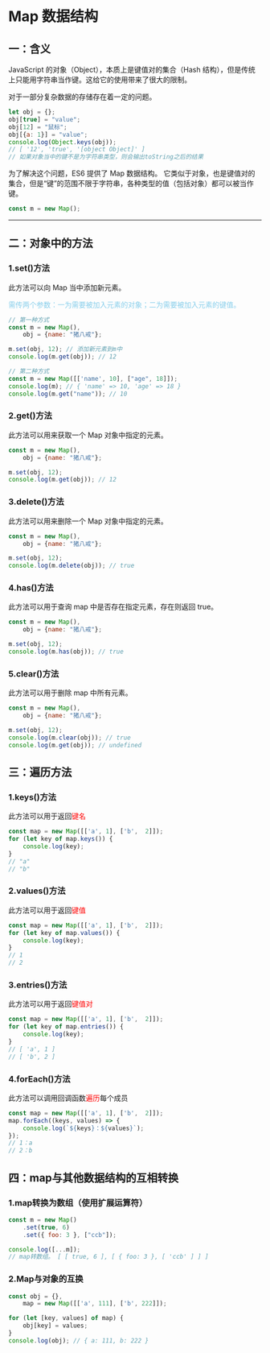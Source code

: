 # Map 数据结构
## 一：含义
JavaScript 的对象（Object），本质上是键值对的集合（Hash 结构），但是传统上只能用字符串当作键。这给它的使用带来了很大的限制。

对于一部分复杂数据的存储存在着一定的问题。
```javascript
let obj = {};
obj[true] = "value";
obj[12] = "鼠标";
obj[{a: 1}] = "value";
console.log(Object.keys(obj));
// [ '12', 'true', '[object Object]' ]
// 如果对象当中的键不是为字符串类型，则会输出toString之后的结果
```

为了解决这个问题，ES6 提供了 Map 数据结构。
它类似于对象，也是键值对的集合，但是“键”的范围不限于字符串，各种类型的值（包括对象）都可以被当作键。
```javascript
const m = new Map();
```

---
## 二：对象中的方法
### **1.set()方法**
此方法可以向 Map 当中添加新元素。

<font color=skyblue>需传两个参数：一为需要被加入元素的对象；二为需要被加入元素的键值。</font>

```javascript
// 第一种方式
const m = new Map(),
    obj = {name: "猪八戒"};

m.set(obj, 12); // 添加新元素到m中
console.log(m.get(obj)); // 12

// 第二种方式
const m = new Map([['name', 10], ["age", 18]]);
console.log(m); // { 'name' => 10, 'age' => 18 }
console.log(m.get("name")); // 10
```
### **2.get()方法**
此方法可以用来获取一个 Map 对象中指定的元素。

```javascript
const m = new Map(),
    obj = {name: "猪八戒"};

m.set(obj, 12);
console.log(m.get(obj)); // 12
```

### **3.delete()方法**
此方法可以用来删除一个 Map 对象中指定的元素。
```javascript
const m = new Map(),
    obj = {name: "猪八戒"};

m.set(obj, 12);
console.log(m.delete(obj)); // true
```

### **4.has()方法**
此方法可以用于查询 map 中是否存在指定元素，存在则返回 true。
```javascript
const m = new Map(),
    obj = {name: "猪八戒"};

m.set(obj, 12);
console.log(m.has(obj)); // true
```

### **5.clear()方法**
此方法可以用于删除 map 中所有元素。
```javascript
const m = new Map(),
    obj = {name: "猪八戒"};

m.set(obj, 12);
console.log(m.clear(obj)); // true
console.log(m.get(obj)); // undefined
```

## 三：遍历方法
### **1.keys()方法**
此方法可以用于返回<font color=red>键名</font>
```javascript
const map = new Map([['a', 1], ['b',  2]]);
for (let key of map.keys()) {
    console.log(key);
}
// "a"
// "b"
```

### **2.values()方法**
此方法可以用于返回<font color=red>键值</font>
```javascript
const map = new Map([['a', 1], ['b',  2]]);
for (let key of map.values()) {
    console.log(key);
}
// 1
// 2
```

### **3.entries()方法**
此方法可以用于返回<font color=red>键值对</font>
```javascript
const map = new Map([['a', 1], ['b',  2]]);
for (let key of map.entries()) {
    console.log(key);
}
// [ 'a', 1 ]
// [ 'b', 2 ]
```

### **4.forEach()方法**
此方法可以调用回调函数<font color=red>遍历</font>每个成员
```javascript
const map = new Map([['a', 1], ['b',  2]]);
map.forEach((keys, values) => {
    console.log(`${keys}：${values}`);
});
// 1：a
// 2：b
```

## 四：map与其他数据结构的互相转换
### **1.map转换为数组（使用扩展运算符）**
```javascript
const m = new Map()
    .set(true, 6)
    .set({ foo: 3 }, ["ccb"]);

console.log([...m]); 
// map转数组。 [ [ true, 6 ], [ { foo: 3 }, [ 'ccb' ] ] ]
```

### **2.Map与对象的互换**
```javascript
const obj = {},
    map = new Map([['a', 111], ['b', 222]]);

for (let [key, values] of map) {
    obj[key] = values;
}
console.log(obj); // { a: 111, b: 222 }
```
